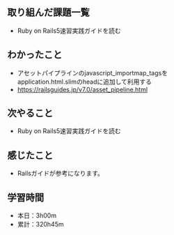 ## 取り組んだ課題一覧
- Ruby on Rails5速習実践ガイドを読む
## わかったこと
- アセットパイプラインのjavascript_importmap_tagsをapplication.html.slimのheadに追加して利用する
- https://railsguides.jp/v7.0/asset_pipeline.html
## 次やること
- Ruby on Rails5速習実践ガイドを読む
## 感じたこと
- Railsガイドが参考になります。
## 学習時間
- 本日：3h00m
- 累計：320h45m

